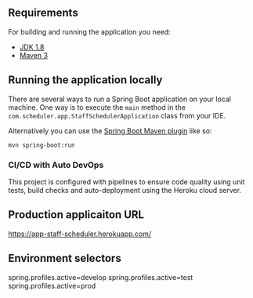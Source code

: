 ## Requirements

For building and running the application you need:

- [JDK 1.8](http://www.oracle.com/technetwork/java/javase/downloads/jdk8-downloads-2133151.html)
- [Maven 3](https://maven.apache.org)

## Running the application locally

There are several ways to run a Spring Boot application on your local machine. One way is to execute the `main` method in the `com.scheduler.app.StaffSchedulerApplication` class from your IDE.

Alternatively you can use the [Spring Boot Maven plugin](https://docs.spring.io/spring-boot/docs/current/reference/html/build-tool-plugins-maven-plugin.html) like so:

```shell
mvn spring-boot:run
```

### CI/CD with Auto DevOps

This project is configured with pipelines to ensure code quality using unit tests, build checks and auto-deployment using the Heroku cloud server.

## Production applicaiton URL
https://app-staff-scheduler.herokuapp.com/

## Environment selectors
spring.profiles.active=develop
spring.profiles.active=test
spring.profiles.active=prod
